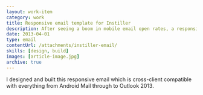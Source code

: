 ```yaml
---
layout: work-item
category: work
title: Responsive email template for Instiller
description: After seeing a boom in mobile email open rates, a responsive template was needed.
date: 2013-04-01
type: email
contentUrl: /attachments/instiller-email/
skills: [design, build]
images: [article-image.jpg]
archive: true
---
```


I designed and built this responsive email which is cross-client compatible with everything from Android Mail through to Outlook 2013.
